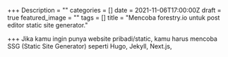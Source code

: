 +++
Description = ""
categories = []
date = 2021-11-06T17:00:00Z
draft = true
featured_image = ""
tags = []
title = "Mencoba forestry.io untuk post editor static site generator."

+++
Jika kamu ingin punya website pribadi/static, kamu harus mencoba SSG (Static Site Generator) seperti Hugo, Jekyll, Next.js, 